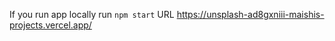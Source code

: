 If you run app locally
run
``
npm start
``
URL
https://unsplash-ad8gxniii-maishis-projects.vercel.app/
